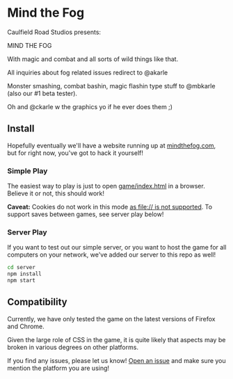 # Mind the Fog

Caulfield Road Studios presents:

MIND THE FOG

With magic and combat and all sorts of wild things like that.

All inquiries about fog related issues redirect to @akarle

Monster smashing, combat bashin, magic flashin type stuff to @mbkarle (also our \#1 beta tester).

Oh and @ckarle w the graphics yo if he ever does them ;)

## Install

Hopefully eventually we'll have a website running up at [mindthefog.com](http://www.mindthefog.com), but for right now, you've got to hack it yourself!

### Simple Play

The easiest way to play is just to open [game/index.html](game/index.html) in a browser. Believe it or not, this should work!

**Caveat:** Cookies do not work in this mode [as file:// is not supported](https://stackoverflow.com/a/6232366). To support saves between games, see server play below!

### Server Play

If you want to test out our simple server, or you want to host the game for all computers on your network, we've added our server to this repo as well!

```sh
cd server
npm install
npm start
```

## Compatibility

Currently, we have only tested the game on the latest versions of Firefox and Chrome.

Given the large role of CSS in the game, it is quite likely that aspects may be broken in various degrees on other platforms.

If you find any issues, please let us know! [Open an issue](https://github.com/akarle/mind-the-fog/issues/new) and make sure you mention the platform you are using!
